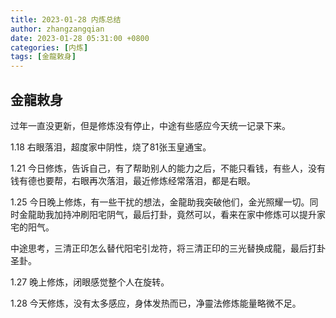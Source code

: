 ```yaml
---
title: 2023-01-28 内炼总结
author: zhangzangqian
date: 2023-01-28 05:31:00 +0800
categories: [内炼]
tags: [金龍敕身]
---
```


## 金龍敕身

过年一直没更新，但是修炼没有停止，中途有些感应今天统一记录下来。

1.18 右眼落泪，超度家中阴性，烧了81张玉皇通宝。

1.21 今日修炼，告诉自己，有了帮助别人的能力之后，不能只看钱，有些人，没有钱有德也要帮，右眼再次落泪，最近修炼经常落泪，都是右眼。

1.25 今日晚上修炼，有一些干扰的想法，金龍助我突破他们，金光照耀一切。同时金龍助我加持冲刷阳宅阴气，最后打卦，竟然可以，看来在家中修炼可以提升家宅的阳气。

中途思考，三清正印怎么替代阳宅引龙符，将三清正印的三光替换成龍，最后打卦圣卦。

1.27 晚上修炼，闭眼感觉整个人在旋转。

1.28 今天修炼，没有太多感应，身体发热而已，净靈法修炼能量略微不足。